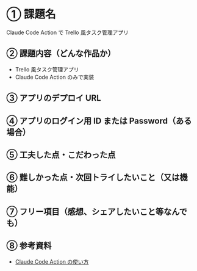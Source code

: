 # ① 課題名

Claude Code Action で Trello 風タスク管理アプリ

## ② 課題内容（どんな作品か）

- Trello 風タスク管理アプリ
- Claude Code Action のみで実装

## ③ アプリのデプロイ URL

## ④ アプリのログイン用 ID または Password（ある場合）

## ⑤ 工夫した点・こだわった点

## ⑥ 難しかった点・次回トライしたいこと（又は機能）

## ⑦ フリー項目（感想、シェアしたいこと等なんでも）

## ⑧ 参考資料

- [Claude Code Action の使い方](https://zenn.dev/acntechjp/articles/3f361da473eac8)

